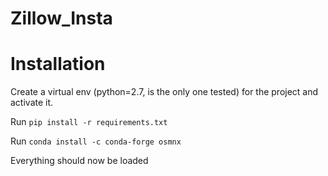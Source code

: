 # Zillow_Insta

# Installation 

Create a virtual env (python=2.7, is the only one tested) for the project and activate it.


Run `pip install -r requirements.txt`


Run `conda install -c conda-forge osmnx`

Everything should now be loaded

